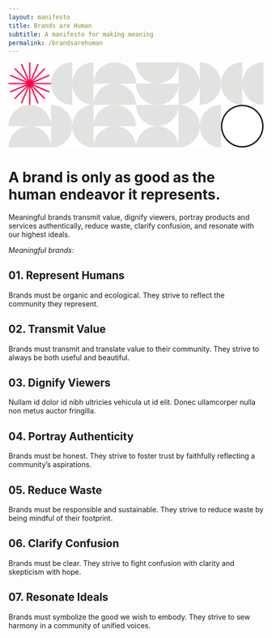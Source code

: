 ```yaml
---
layout: manifesto
title: Brands are Human
subtitle: A manifesto for making meaning
permalink: /brandsarehuman
---
```


<img src="/images/jdc-pattern.svg" class="header-pattern">

# A brand is only as good as the human endeavor it represents. 

Meaningful brands transmit value, dignify viewers, portray products and services authentically, reduce waste, clarify confusion, and resonate with our highest ideals.

_Meaningful brands:_


## 01. Represent Humans
Brands must be organic and ecological. They strive to reflect the community they represent.

## 02. Transmit Value
Brands must transmit and translate value to their community. They strive to always be both useful and beautiful.

## 03. Dignify Viewers
Nullam id dolor id nibh ultricies vehicula ut id elit. Donec ullamcorper nulla non metus auctor fringilla.

## 04. Portray Authenticity
Brands must be honest. They strive to foster trust by faithfully reflecting a community’s aspirations.

## 05. Reduce Waste
Brands must be responsible and sustainable. They strive to reduce waste by being mindful of their footprint.
 
## 06. Clarify Confusion
Brands must be clear. They strive to fight confusion with clarity and skepticism with hope.

## 07. Resonate Ideals
Brands must symbolize the good we wish to embody. They strive to sew harmony in a community of unified voices.
